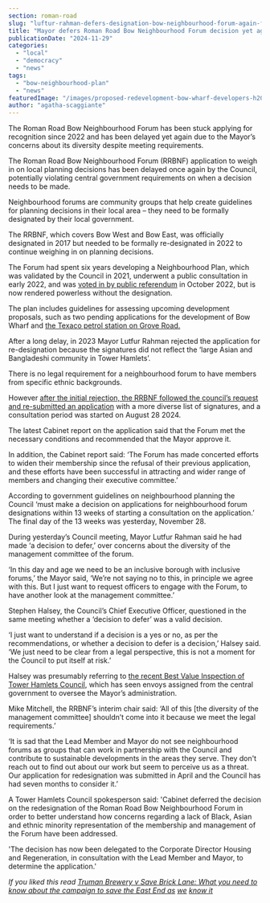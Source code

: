 ```yaml
---
section: roman-road
slug: "luftur-rahman-defers-designation-bow-neighbourhood-forum-again-flouting-government-guidance"
title: "Mayor defers Roman Road Bow Neighbourhood Forum decision yet again, flouting government guidance"
publicationDate: "2024-11-29"
categories: 
  - "local"
  - "democracy"
  - "news"
tags: 
  - "bow-neighbourhood-plan"
  - "news"
featuredImage: "/images/proposed-redevelopment-bow-wharf-developers-h20.jpg"
author: "agatha-scaggiante"
---
```


The Roman Road Bow Neighbourhood Forum has been stuck applying for recognition since 2022 and has been delayed yet again due to the Mayor’s concerns about its diversity despite meeting requirements.

The Roman Road Bow Neighbourhood Forum (RRBNF) application to weigh in on local planning decisions has been delayed once again by the Council, potentially violating central government requirements on when a decision needs to be made. 

Neighbourhood forums are community groups that help create guidelines for planning decisions in their local area – they need to be formally designated by their local government. 

The RRBNF, which covers Bow West and Bow East, was officially designated in 2017 but needed to be formally re-designated in 2022 to continue weighing in on planning decisions. 

The Forum had spent six years developing a Neighbourhood Plan, which was validated by the Council in 2021, underwent a public consultation in early 2022, and was [voted in by public referendum](https://romanroadlondon.com/bow-neighbourhood-plan-referendum-passed/) in October 2022, but is now rendered powerless without the designation.

The plan includes guidelines for assessing upcoming development proposals, such as two pending applications for the development of Bow Wharf and [the Texaco petrol station on Grove Road.](https://romanroadlondon.com/notices/planning-application-53-grove-road-roman-road-neighbourhood-forum/) 

After a long delay, in 2023 Mayor Lutfur Rahman rejected the application for re-designation because the signatures did not reflect the ‘large Asian and Bangladeshi community in Tower Hamlets’. 

There is no legal requirement for a neighbourhood forum to have members from specific ethnic backgrounds.

However [after the initial rejection, the RRBNF followed the council’s request and re-submitted an application](https://romanroadlondon.com/neighbourhood-forum-designation-delayed-by-mayor-despite-meeting-requirements/) with a more diverse list of signatures, and a consultation period was started on August 28 2024. 

The latest Cabinet report on the application said that the Forum met the necessary conditions and recommended that the Mayor approve it. 

In addition, the Cabinet report said: ‘The Forum has made concerted efforts to widen their membership since the refusal of their previous application, and these efforts have been successful in attracting and wider range of members and changing their executive committee.’ 

According to government guidelines on neighbourhood planning the Council ‘must make a decision on applications for neighbourhood forum designations within 13 weeks of starting a consultation on the application.’ The final day of the 13 weeks was yesterday, November 28. 

During yesterday’s Council meeting, Mayor Lutfur Rahman said he had made ‘a decision to defer,’ over concerns about the diversity of the management committee of the forum. 

‘In this day and age we need to be an inclusive borough with inclusive forums,’ the Mayor said, ‘We’re not saying no to this, in principle we agree with this. But I just want to request officers to engage with the Forum, to have another look at the management committee.’

Stephen Halsey, the Council’s Chief Executive Officer, questioned in the same meeting whether a ‘decision to defer’ was a valid decision. 

‘I just want to understand if a decision is a yes or no, as per the recommendations, or whether a decision to defer is a decision,’ Halsey said. ‘We just need to be clear from a legal perspective, this is not a moment for the Council to put itself at risk.’ 

Halsey was presumably referring to [the recent Best Value Inspection of Tower Hamlets Council](https://whitechapellondon.co.uk/is-best-value-inspection-lutfur-rahman-tower-hamlets-justified/), which has seen envoys assigned from the central government to oversee the Mayor’s administration. 

Mike Mitchell, the RRBNF’s interim chair said: ‘All of this \[the diversity of the management committee\] shouldn’t come into it because we meet the legal requirements.’ 

‘It is sad that the Lead Member and Mayor do not see neighbourhood forums as groups that can work in partnership with the Council and contribute to sustainable developments in the areas they serve. They don't reach out to find out about our work but seem to perceive us as a threat. Our application for redesignation was submitted in April and the Council has had seven months to consider it.’ 

A Tower Hamlets Council spokesperson said: 'Cabinet deferred the decision on the redesignation of the Roman Road Bow Neighbourhood Forum in order to better understand how concerns regarding a lack of Black, Asian and ethnic minority representation of the membership and management of the Forum have been addressed. 

'The decision has now been delegated to the Corporate Director Housing and Regeneration, in consultation with the Lead Member and Mayor, to determine the application.'

_If you liked this read [Truman Brewery v Save Brick Lane: What you need to know about the campaign to save the East End as](https://whitechapellondon.co.uk/save-brick-lane-campaign-regroups-against-truman-brewery-new-plans/) [we](https://whitechapellondon.co.uk/save-brick-lane-campaign-regroups-against-truman-brewery-new-plans/) [know it](https://whitechapellondon.co.uk/save-brick-lane-campaign-regroups-against-truman-brewery-new-plans/)_
